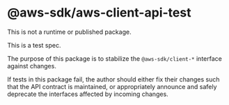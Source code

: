 # @aws-sdk/aws-client-api-test

This is not a runtime or published package.

This is a test spec.

The purpose of this package is to stabilize the `@aws-sdk/client-*` interface against changes.

If tests in this package fail, the author should either fix their changes such that the API contract
is maintained, or appropriately announce and safely deprecate the interfaces affected by incoming changes.
